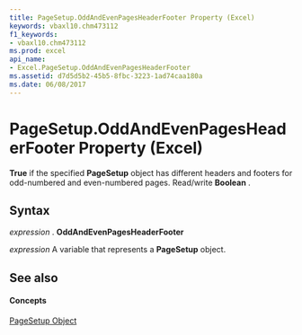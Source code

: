 ```yaml
---
title: PageSetup.OddAndEvenPagesHeaderFooter Property (Excel)
keywords: vbaxl10.chm473112
f1_keywords:
- vbaxl10.chm473112
ms.prod: excel
api_name:
- Excel.PageSetup.OddAndEvenPagesHeaderFooter
ms.assetid: d7d5d5b2-45b5-8fbc-3223-1ad74caa180a
ms.date: 06/08/2017
---
```



# PageSetup.OddAndEvenPagesHeaderFooter Property (Excel)

 **True** if the specified **PageSetup** object has different headers and footers for odd-numbered and even-numbered pages. Read/write **Boolean** .


## Syntax

 _expression_ . **OddAndEvenPagesHeaderFooter**

 _expression_ A variable that represents a **PageSetup** object.


## See also


#### Concepts


[PageSetup Object](Excel.PageSetup.md)

